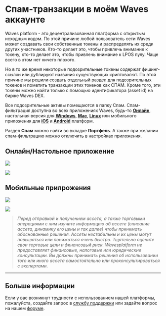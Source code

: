 # Спам-транзакции в моём Waves аккаунте

Waves platform - это децентрализованная платформа с открытым исходным кодом. По этой причине любой пользователь сети Waves может создавать свои собственные токены и распределять их среди других участников. Кто-то делает это, чтобы привлечь внимание к токену, кто-то делает это, чтобы привлечь внимание к LPOS пулу. Чаще всего в этом нет ничего плохого.

Но в то же время некоторые подозрительные токены содержат фишинг-ссылки или дублируют названия существующих криптовалют. По этой причине мы решили создать отдельный раздел для подозрительных токенов и пометить транзакции этих токенов как СПАМ. Кроме того, эти токены можно найти только с помощью идентификатора (asset id) на бирже Waves DEX.

Все подозрительные активы помещаются в папку Спам. Спам-фильтрация доступна во всех приложениях Waves, будь-то [**Онлайн**](https://client.wavesplatform.com), настольная версия для [**Windows**](https://wavesplatform.com/WavesClient-win.zip), [**Mac**](https://wavesplatform.com/WavesClient-mac.dmg), [**Linux**](https://wavesplatform.com/WavesClient-linux.deb) или мобильного приложения для [**iOS**](https://itunes.apple.com/us/app/waves-wallet/id1233158971) и [**Android**](https://play.google.com/store/apps/details?id=com.wavesplatform.wallet) платформ.

Раздел **Спам** можно найти во вкладке **Портфель**. А также при желании спам-фильтрацию можно отключить в настройках приложения.

## Онлайн/Настольное приложение

![](/_assets/spam_tx_01.png)

![](/_assets/spam_tx_02.png)

## Мобильные прилрожения

![](/_assets/spam_tx_03.png)

![](/_assets/spam_tx_04.png)

> *Перед отправкой и получением ассета, а также торговыми операциями с ним изучите информацию об ассете (описание ассета, динамику его цены и так далее) чтобы принимать обоснованные решения. Ассеты нестабильны и их цены могут повышаться или понижаться очень быстро. Тщательно оцените свои торговые цели и финансовый риск.
Wavesplatform не предоставляет финансовые, налоговые или юридические консультации. Вы должны принимать решения об использовании того или иного ассета самостоятельно или проконсультироваться с экспертами*.

___

## Больше информации

Если у вас возникнут трудности с использованием нашей платформы, пожалуйста, создайте запрос в [службу поддержки](https://support.wavesplatform.com/) или задайте вопрос на нашем [форуме](https://forum.wavesplatform.com/).
